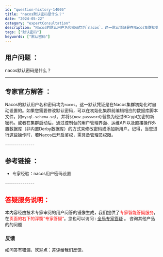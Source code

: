 ```yaml
---
id: "question-history-14005"
title: "nacos默认密码是什么？"
date: "2024-05-22"
category: "expertConsultation"
description: "Nacos的默认用户名和密码均为`nacos`。这一默认凭证是在Nacos集群初始化时自动设置的。如果您需要修改默认密码，可以在初始化集群前编辑相应的数据库脚本文件，如`mysql-schema.sql`，并将`$new_password`替换为经过BCrypt加密的新密码。或者在集群启动后，通过控"
tags: ["默认密码"]
keywords: ["默认密码"]
---
```


## 用户问题 ： 
 nacos默认密码是什么？  

---------------
## 专家官方解答 ：

Nacos的默认用户名和密码均为`nacos`。这一默认凭证是在Nacos集群初始化时自动设置的。如果您需要修改默认密码，可以在初始化集群前编辑相应的数据库脚本文件，如`mysql-schema.sql`，并将`${new_password}`替换为经过BCrypt加密的新密码。或者在集群启动后，通过控制台的用户管理界面、运维API以及直接操作外置数据库（非内置Derby数据库）的方式来修改密码或添加新用户。记得，当您进行这些操作时，若Nacos已开启鉴权，需具备管理员权限。


<font color="#949494">---------------</font> 


## 参考链接 ：

* 专家经验：nacos用户密码设置 


 <font color="#949494">---------------</font> 
 


## <font color="#FF0000">答疑服务说明：</font> 

本内容经由技术专家审阅的用户问答的镜像生成，我们提供了<font color="#FF0000">专家智能答疑服务</font>，在<font color="#FF0000">页面的右下的浮窗”专家答疑“</font>。您也可以访问 : [全局专家答疑](https://answer.opensource.alibaba.com/docs/intro) 。 咨询其他产品的的问题

### 反馈
如问答有错漏，欢迎点：[差评](https://ai.nacos.io/user/feedbackByEnhancerGradePOJOID?enhancerGradePOJOId=14014)给我们反馈。
